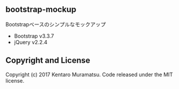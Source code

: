 ## bootstrap-mockup
Bootstrapベースのシンプルなモックアップ

- Bootstrap v3.3.7
- jQuery v2.2.4

## Copyright and License
Copyright (c) 2017 Kentaro Muramatsu. Code released under the MIT license.
